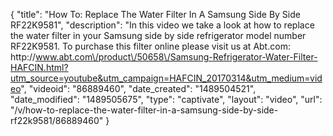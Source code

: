 {
    "title": "How To: Replace The Water Filter In A Samsung Side By Side RF22K9581",
    "description": "In this video we take a look at how to replace the water filter in your Samsung side by side refrigerator model number RF22K9581.  To purchase this filter online please visit us at Abt.com: http:\/\/www.abt.com\/product\/50658\/Samsung-Refrigerator-Water-Filter-HAFCIN.html?utm_source=youtube&utm_campaign=HAFCIN_20170314&utm_medium=video",
    "videoid": "86889460",
    "date_created": "1489504521",
    "date_modified": "1489505675",
    "type": "captivate",
    "layout": "video",
    "url": "\/v\/how-to-replace-the-water-filter-in-a-samsung-side-by-side-rf22k9581\/86889460"
}